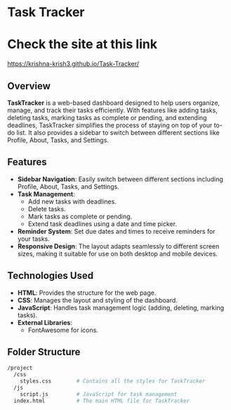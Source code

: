 # Task Tracker

# Check the site at this link
https://krishna-krish3.github.io/Task-Tracker/

## Overview
**TaskTracker** is a web-based dashboard designed to help users organize, manage, and track their tasks efficiently. With features like adding tasks, deleting tasks, marking tasks as complete or pending, and extending deadlines, TaskTracker simplifies the process of staying on top of your to-do list. It also provides a sidebar to switch between different sections like Profile, About, Tasks, and Settings.

## Features
- **Sidebar Navigation**: Easily switch between different sections including Profile, About, Tasks, and Settings.
- **Task Management**: 
  - Add new tasks with deadlines.
  - Delete tasks.
  - Mark tasks as complete or pending.
  - Extend task deadlines using a date and time picker.
- **Reminder System**: Set due dates and times to receive reminders for your tasks.
- **Responsive Design**: The layout adapts seamlessly to different screen sizes, making it suitable for use on both desktop and mobile devices.

## Technologies Used
- **HTML**: Provides the structure for the web page.
- **CSS**: Manages the layout and styling of the dashboard.
- **JavaScript**: Handles task management logic (adding, deleting, marking tasks).
- **External Libraries**:
  - FontAwesome for icons.

## Folder Structure
```bash
/project
  /css
    styles.css        # Contains all the styles for TaskTracker
  /js
    script.js         # JavaScript for task management
  index.html          # The main HTML file for TaskTracker

